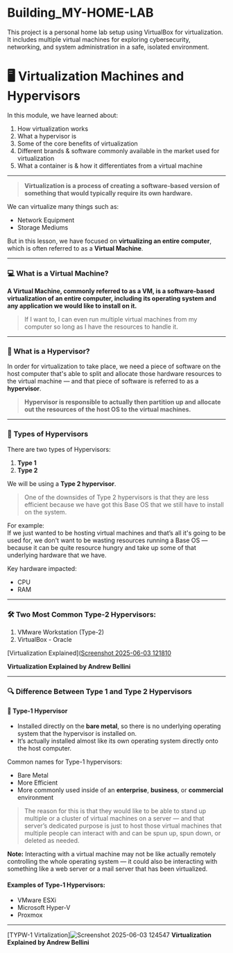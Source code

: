 # Building_MY-HOME-LAB
This project is a personal home lab setup using VirtualBox for virtualization. It includes multiple virtual machines for exploring cybersecurity, networking, and system administration in a safe, isolated environment.
# 🖥️ Virtualization Machines and Hypervisors

In this module, we have learned about:

1. How virtualization works  
2. What a hypervisor is  
3. Some of the core benefits of virtualization  
4. Different brands & software commonly available in the market used for virtualization  
5. What a container is & how it differentiates from a virtual machine  

---

> **Virtualization is a process of creating a software-based version of something that would typically require its own hardware.**

We can virtualize many things such as:  
- Network Equipment  
- Storage Mediums  

But in this lesson, we have focused on **virtualizing an entire computer**, which is often referred to as a **Virtual Machine**.

---

### 💻 What is a Virtual Machine?

**A Virtual Machine, commonly referred to as a VM, is a software-based virtualization of an entire computer, including its operating system and any application we would like to install on it.**     

> If I want to, I can even run multiple virtual machines from my computer so long as I have the resources to handle it.

---

### 🧩 What is a Hypervisor?

In order for virtualization to take place, we need a piece of software on the host computer that's able to split and allocate those hardware resources to the virtual machine — and that piece of software is referred to as a **hypervisor**.

> **Hypervisor is responsible to actually then partition up and allocate out the resources of the host OS to the virtual machines.**

---

### 🔸 Types of Hypervisors

There are two types of Hypervisors:

1. **Type 1**  
2. **Type 2**

We will be using a **Type 2 hypervisor**.  
> One of the downsides of Type 2 hypervisors is that they are less efficient because we have got this Base OS that we still have to install on the system.

For example:  
If we just wanted to be hosting virtual machines and that’s all it's going to be used for, we don't want to be wasting resources running a Base OS — because it can be quite resource hungry and take up some of that underlying hardware that we have.

Key hardware impacted:
- CPU
- RAM

---

### 🛠️ Two Most Common Type-2 Hypervisors:
1. VMware Workstation (Type-2)  
2. VirtualBox - Oracle  

[Virtualization Explained]([Screenshot 2025-06-03 121810](https://github.com/user-attachments/assets/5eae74d5-7dca-4c2f-b8f1-54f27af93c48)

**Virtualization Explained by Andrew Bellini**

---

### 🔍 Difference Between Type 1 and Type 2 Hypervisors

#### 🧱 Type-1 Hypervisor
- Installed directly on the **bare metal**, so there is no underlying operating system that the hypervisor is installed on.
- It’s actually installed almost like its own operating system directly onto the host computer.

Common names for Type-1 hypervisors:
- Bare Metal  
- More Efficient  
- More commonly used inside of an **enterprise**, **business**, or **commercial** environment

> The reason for this is that they would like to be able to stand up multiple or a cluster of virtual machines on a server — and that server’s dedicated purpose is just to host those virtual machines that multiple people can interact with and can be spun up, spun down, or deleted as needed.

**Note:** Interacting with a virtual machine may not be like actually remotely controlling the whole operating system — it could also be interacting with something like a web server or a mail server that has been virtualized.

#### Examples of Type-1 Hypervisors:
- VMware ESXi  
- Microsoft Hyper-V  
- Proxmox

---

[TYPW-1 Virtalization]![Screenshot 2025-06-03 124547](https://github.com/user-attachments/assets/29077a81-59d9-4193-823e-9568489912cf)
**Virtualization Explained by Andrew Bellini**
